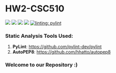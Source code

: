 # HW2-CSC510

<img src="https://img.shields.io/badge/Language-Python-yellow" />  <img src="https://img.shields.io/badge/Platform-Linux-blue" /> <img src="https://github.com/SoftwareEngNoobs/HW1-CSC510/actions/workflows/python-app.yml/badge.svg" />  <img src="https://img.shields.io/badge/License-MIT-green.svg" href="https://opensource.org/licenses/MIT" /> 
[![linting: pylint](https://img.shields.io/badge/linting-pylint-orange)](https://github.com/pylint-dev/pylint)

### Static Analysis Tools Used:
1. <strong>PyLint</strong>: https://github.com/pylint-dev/pylint
2. <strong>AutoPEP8</strong>: https://github.com/hhatto/autopep8

### Welcome to our Repository :)
